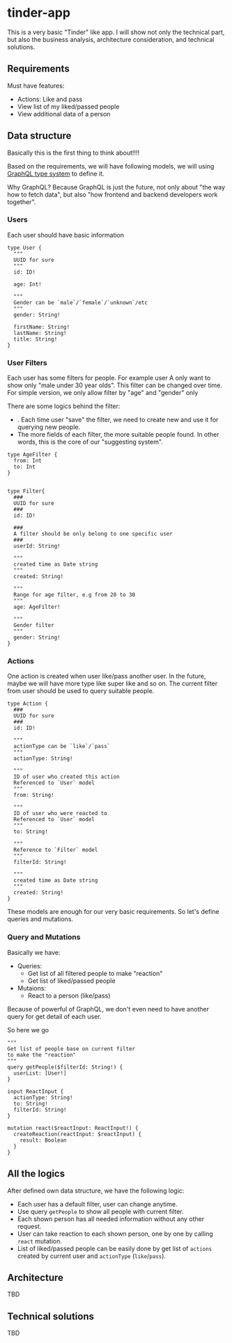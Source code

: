 # tinder-app
This is a very basic "Tinder" like app. I will show not only the technical part, but also the business analysis, architecture consideration, and technical solutions.

## Requirements

Must have features:
- Actions: Like and pass
- View list of my liked/passed people
- View additional data of a person 

## Data structure

Basically this is the first thing to think about!!!!

Based on the requirements, we will have following models, we will using [GraphQL type system](https://graphql.org/learn/schema/) to define it.

Why GraphQL? Because GraphQL is just the future, not only about "the way how to fetch data", but also "how frontend and backend developers work together".

### Users

Each user should have basic information

```
type User {
  """
  UUID for sure
  """
  id: ID!
  
  age: Int!

  """
  Gender can be `male`/`female`/`unknown`/etc
  """
  gender: String!
  
  firstName: String!
  lastName: String!
  title: String!
}
```

### User Filters

Each user has some filters for people. For example user A only want to show only "male under 30 year olds". This filter can be changed over time. For simple version, we only allow filter by "age" and "gender" only

There are some logics behind the filter:
- . Each time user "save" the filter, we need to create new and use it for querying new people.
- The more fields of each filter, the more suitable people found. In other words, this is the core of our "suggesting system".

```
type AgeFilter {
  from: Int
  to: Int
}


type Filter{
  ###
  UUID for sure
  ###
  id: ID!

  ###
  A filter should be only belong to one specific user
  ###
  userId: String!

  """
  created time as Date string
  """
  created: String!

  """
  Range for age filter, e.g from 20 to 30
  """
  age: AgeFilter!

  """
  Gender filter
  """
  gender: String!
}
```


### Actions

One action is created when user like/pass another user. In the future, maybe we will have more type like super like and so on. The current filter from user should be used to query suitable people.

```
type Action {
  ###
  UUID for sure
  ###
  id: ID!

  """
  actionType can be `like`/`pass`
  """
  actionType: String!

  """
  ID of user who created this action
  Referenced to `User` model
  """
  from: String!

  """
  ID of user who were reacted to
  Referenced to `User` model
  """
  to: String!

  """
  Reference to `Filter` model
  """
  filterId: String!

  """
  created time as Date string
  """
  created: String!
}
```

These models are enough for our very basic requirements. So let's define queries and mutations.

### Query and Mutations

Basically we have:
- Queries:
	- Get list of all filtered people to make "reaction"
	- Get list of liked/passed people
- Mutaions:
	- React to a person (like/pass)

Because of powerful of GraphQL, we don't even need to have another query for get detail of each user.

So here we go

```
"""
Get list of people base on current filter
to make the "reaction"
"""
query getPeople($filterId: String!) {
  userList: [User!]
}
```

```
input ReactInput {
  actionType: String!
  to: String!
  filterId: String!
}

mutation react($reactInput: ReactInput!) {
  createReaction(reactInput: $reactInput) {
    result: Boolean
  }
}
```

## All the logics

After defined own data structure, we have the following logic:
- Each user has a default filter, user can change anytime.
- Use query `getPeople` to show all people with current filter.
- Each shown person has all needed information without any other request.
- User can take reaction to each shown person, one by one by calling `react` mutation.
- List of liked/passed people can be easily done by get list of `actions` created by current user and `actionType` (`like`/`pass`).

## Architecture

TBD

## Technical solutions

TBD
